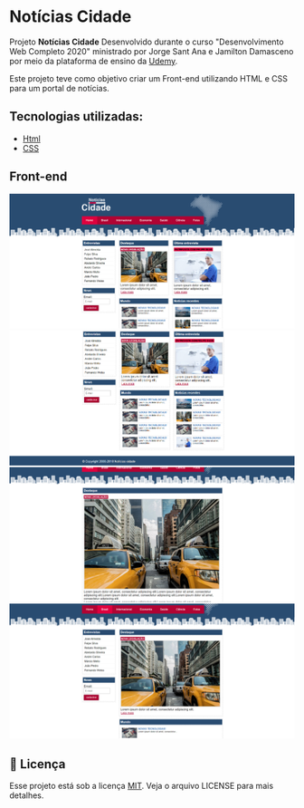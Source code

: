 
<h1>Notícias Cidade</h1>
<p>Projeto <strong>Notícias Cidade</strong> Desenvolvido durante o curso "Desenvolvimento Web Completo 2020" ministrado por  Jorge Sant Ana e Jamilton Damasceno por meio da plataforma de ensino da <a href ="https://www.udemy.com/">Udemy<a>.</p>

<p>Este projeto teve como objetivo criar um Front-end utilizando HTML e CSS para um portal de notícias.</p>
    
## Tecnologias utilizadas:

- [Html](https://www.w3schools.com/html/default.asp)
- [CSS](https://www.w3schools.com/css/)

## Front-end

<img src="imagens/Captura1.PNG">
<img src="imagens/Captura2.PNG">
<img src="imagens/Captura3.PNG">
<img src="imagens/Captura4.PNG">

## :memo: Licença

Esse projeto está sob a licença [MIT](./LICENSE). Veja o arquivo LICENSE para mais detalhes.
